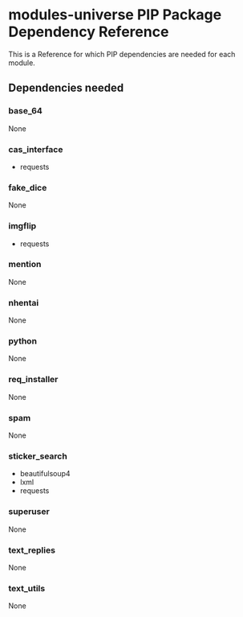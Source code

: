 # modules-universe PIP Package Dependency Reference

This is a Reference for which PIP dependencies are needed for each module.

## Dependencies needed

### base_64
None

### cas_interface
 - requests

### fake_dice
None

### imgflip
 - requests

### mention
None

### nhentai
None

### python
None

### req_installer
None

### spam
None

### sticker_search
 - beautifulsoup4
 - lxml
 - requests

### superuser
None

### text_replies
None

### text_utils
None
